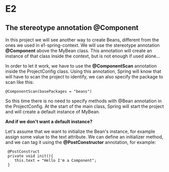 # E2

## The stereotype annotation @Component

In this project we will see another way to create Beans, different from the ones we used in e1-spring-context.
We will use the stereotype annotation **@Component** above the MyBean class. This annotation will create an instance of that class 
inside the context, but is not enough if used alone...

In order to let it work, we have to use the **@ComponentScan** annotation inside the ProjectConfig class. 
Using this annotation, Spring will know that will have to scan the project to identify, we can also specify the package to scan like this: 

`@ComponentScan(basePackages = "beans")`

So this time there is no need to specify methods with @Bean annotation in the ProjectConfig. 
At the start of the main class, Spring will start the project and will create a default instance of MyBean.

**And if we don't want a default instance?**

Let's assume that we want to initialize the Bean's instance, for example assign some value to the text attribute.
We can define an initializer method, and we can tag it using the **@PostConstructor** annotation, for example:

     @PostConstruct
     private void init(){
        this.text = "Hello I'm a Component";
     }
